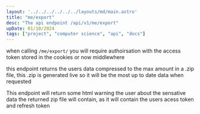 ```yaml
---
layout: '../../../../../../layouts/md/main.astro'
title: "me/export"
desc: "The api endpoint /api/v1/me/export"
upDate: 01/10/2024
tags: ["project", "computer science", "api", "docs"]
---
```

when calling `/me/export/` you will require authoirsation with the access token stored in the cookies or now middlewhere

this endpoint returns the users data compressed to the max amount in a .zip file, this .zip is generated live so it will be the most up to date data when requested

This endpoint will return some html warning the user about the sensative data the returned zip file will contain, as it will contain the users acess token and refresh token